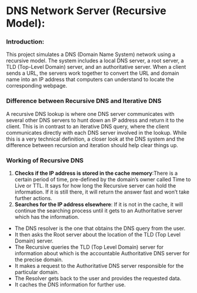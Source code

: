 # DNS Network Server (Recursive Model):

### Introduction:
This project simulates a DNS (Domain Name System) network using a recursive model. The system includes a local DNS server, a root server, a TLD (Top-Level Domain) server, and an authoritative server. When a client sends a URL, the servers work together to convert the URL and domain name into an IP address that computers can understand to locate the corresponding webpage.

### Difference between Recursive DNS and Iterative DNS
A recursive DNS lookup is where one DNS server communicates with several other DNS servers to hunt down an IP address and return it to the client. This is in contrast to an iterative DNS query, where the client communicates directly with each DNS server involved in the lookup. While this is a very technical definition, a closer look at the DNS system and the difference between recursion and iteration should help clear things up.

### Working of Recursive DNS

1. **Checks if the IP address is stored in the cache memory**:There is a certain period of time, pre-defined by the domain’s owner called Time to Live or TTL. It says for how long the Recursive server can hold the information. If it is still there, it will return the answer fast and won’t take further actions.
2. **Searches for the IP address elsewhere**: If it is not in the cache, it will continue the searching process until it gets to an Authoritative server which has the information.
- The DNS resolver is the one that obtains the DNS query from the user.
- It then asks the Root server about the location of the TLD (Top Level Domain) server.
- The Recursive queries the TLD (Top Level Domain) server for information about which is the accountable Authoritative DNS server for the precise domain.
- It makes a request to the Authoritative DNS server responsible for the particular domain. 
- The Resolver gets back to the user and provides the requested data.
- It caches the DNS information for further use.